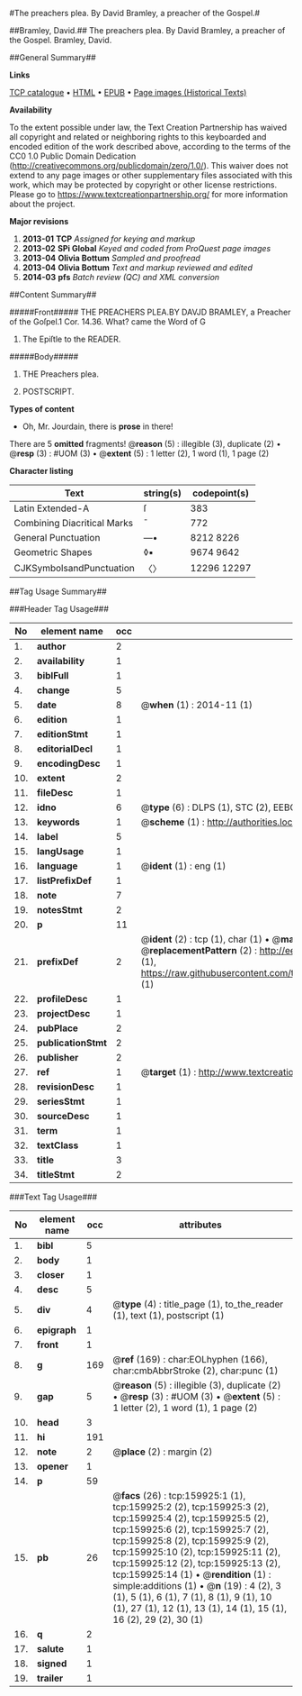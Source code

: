 #The preachers plea. By David Bramley, a preacher of the Gospel.#

##Bramley, David.##
The preachers plea. By David Bramley, a preacher of the Gospel.
Bramley, David.

##General Summary##

**Links**

[TCP catalogue](http://www.ota.ox.ac.uk/tcp/)  • 
[HTML](http://tei.it.ox.ac.uk/tcp/Texts-HTML/free/A77/A77253.html)  • 
[EPUB](http://tei.it.ox.ac.uk/tcp/Texts-EPUB/free/A77/A77253.epub) • 
[Page images (Historical Texts)](https://historicaltexts.jisc.ac.uk/eebo-99861859e)

**Availability**

To the extent possible under law, the Text Creation Partnership has waived all copyright and related or neighboring rights to this keyboarded and encoded edition of the work described above, according to the terms of the CC0 1.0 Public Domain Dedication (http://creativecommons.org/publicdomain/zero/1.0/). This waiver does not extend to any page images or other supplementary files associated with this work, which may be protected by copyright or other license restrictions. Please go to https://www.textcreationpartnership.org/ for more information about the project.

**Major revisions**

1. __2013-01__ __TCP__ *Assigned for keying and markup*
1. __2013-02__ __SPi Global__ *Keyed and coded from ProQuest page images*
1. __2013-04__ __Olivia Bottum__ *Sampled and proofread*
1. __2013-04__ __Olivia Bottum__ *Text and markup reviewed and edited*
1. __2014-03__ __pfs__ *Batch review (QC) and XML conversion*

##Content Summary##

#####Front#####
THE PREACHERS PLEA.BY DAVJD BRAMLEY, a Preacher of the Goſpel.1 Cor. 14.36. What? came the Word of G
1. The Epiſtle to the READER.

#####Body#####

1. THE Preachers plea.

1. POSTSCRIPT.

**Types of content**

  * Oh, Mr. Jourdain, there is **prose** in there!

There are 5 **omitted** fragments! 
 @__reason__ (5) : illegible (3), duplicate (2)  •  @__resp__ (3) : #UOM (3)  •  @__extent__ (5) : 1 letter (2), 1 word (1), 1 page (2)

**Character listing**


|Text|string(s)|codepoint(s)|
|---|---|---|
|Latin Extended-A|ſ|383|
|Combining             Diacritical Marks|̄|772|
|General Punctuation|—•|8212 8226|
|Geometric Shapes|◊▪|9674 9642|
|CJKSymbolsandPunctuation|〈〉|12296 12297|

##Tag Usage Summary##

###Header Tag Usage###

|No|element name|occ|attributes|
|---|---|---|---|
|1.|__author__|2||
|2.|__availability__|1||
|3.|__biblFull__|1||
|4.|__change__|5||
|5.|__date__|8| @__when__ (1) : 2014-11 (1)|
|6.|__edition__|1||
|7.|__editionStmt__|1||
|8.|__editorialDecl__|1||
|9.|__encodingDesc__|1||
|10.|__extent__|2||
|11.|__fileDesc__|1||
|12.|__idno__|6| @__type__ (6) : DLPS (1), STC (2), EEBO-CITATION (1), PROQUEST (1), VID (1)|
|13.|__keywords__|1| @__scheme__ (1) : http://authorities.loc.gov/ (1)|
|14.|__label__|5||
|15.|__langUsage__|1||
|16.|__language__|1| @__ident__ (1) : eng (1)|
|17.|__listPrefixDef__|1||
|18.|__note__|7||
|19.|__notesStmt__|2||
|20.|__p__|11||
|21.|__prefixDef__|2| @__ident__ (2) : tcp (1), char (1)  •  @__matchPattern__ (2) : ([0-9\-]+):([0-9IVX]+) (1), (.+) (1)  •  @__replacementPattern__ (2) : http://eebo.chadwyck.com/downloadtiff?vid=$1&page=$2 (1), https://raw.githubusercontent.com/textcreationpartnership/Texts/master/tcpchars.xml#$1 (1)|
|22.|__profileDesc__|1||
|23.|__projectDesc__|1||
|24.|__pubPlace__|2||
|25.|__publicationStmt__|2||
|26.|__publisher__|2||
|27.|__ref__|1| @__target__ (1) : http://www.textcreationpartnership.org/docs/. (1)|
|28.|__revisionDesc__|1||
|29.|__seriesStmt__|1||
|30.|__sourceDesc__|1||
|31.|__term__|1||
|32.|__textClass__|1||
|33.|__title__|3||
|34.|__titleStmt__|2||


###Text Tag Usage###

|No|element name|occ|attributes|
|---|---|---|---|
|1.|__bibl__|5||
|2.|__body__|1||
|3.|__closer__|1||
|4.|__desc__|5||
|5.|__div__|4| @__type__ (4) : title_page (1), to_the_reader (1), text (1), postscript (1)|
|6.|__epigraph__|1||
|7.|__front__|1||
|8.|__g__|169| @__ref__ (169) : char:EOLhyphen (166), char:cmbAbbrStroke (2), char:punc (1)|
|9.|__gap__|5| @__reason__ (5) : illegible (3), duplicate (2)  •  @__resp__ (3) : #UOM (3)  •  @__extent__ (5) : 1 letter (2), 1 word (1), 1 page (2)|
|10.|__head__|3||
|11.|__hi__|191||
|12.|__note__|2| @__place__ (2) : margin (2)|
|13.|__opener__|1||
|14.|__p__|59||
|15.|__pb__|26| @__facs__ (26) : tcp:159925:1 (1), tcp:159925:2 (2), tcp:159925:3 (2), tcp:159925:4 (2), tcp:159925:5 (2), tcp:159925:6 (2), tcp:159925:7 (2), tcp:159925:8 (2), tcp:159925:9 (2), tcp:159925:10 (2), tcp:159925:11 (2), tcp:159925:12 (2), tcp:159925:13 (2), tcp:159925:14 (1)  •  @__rendition__ (1) : simple:additions (1)  •  @__n__ (19) : 4 (2), 3 (1), 5 (1), 6 (1), 7 (1), 8 (1), 9 (1), 10 (1), 27 (1), 12 (1), 13 (1), 14 (1), 15 (1), 16 (2), 29 (2), 30 (1)|
|16.|__q__|2||
|17.|__salute__|1||
|18.|__signed__|1||
|19.|__trailer__|1||

